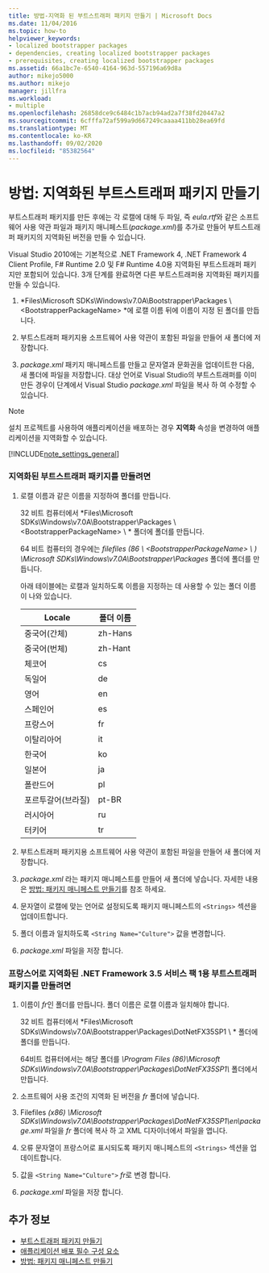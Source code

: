```yaml
---
title: 방법-지역화 된 부트스트래퍼 패키지 만들기 | Microsoft Docs
ms.date: 11/04/2016
ms.topic: how-to
helpviewer_keywords:
- localized bootstrapper packages
- dependencies, creating localized bootstrapper packages
- prerequisites, creating localized bootstrapper packages
ms.assetid: 66a1bc7e-6540-4164-963d-557196a69d8a
author: mikejo5000
ms.author: mikejo
manager: jillfra
ms.workload:
- multiple
ms.openlocfilehash: 26858dce9c6484c1b7acb94ad2a7f38fd20447a2
ms.sourcegitcommit: 6cfffa72af599a9d667249caaaa411bb28ea69fd
ms.translationtype: MT
ms.contentlocale: ko-KR
ms.lasthandoff: 09/02/2020
ms.locfileid: "85382564"
---
```

# <a name="how-to-create-a-localized-bootstrapper-package"></a>방법: 지역화된 부트스트래퍼 패키지 만들기
부트스트래퍼 패키지를 만든 후에는 각 로캘에 대해 두 파일, 즉 *eula.rtf*와 같은 소프트웨어 사용 약관 파일과 패키지 매니페스트(*package.xml*)를 추가로 만들어 부트스트래퍼 패키지의 지역화된 버전을 만들 수 있습니다.

 Visual Studio 2010에는 기본적으로 .NET Framework 4, .NET Framework 4 Client Profile, F# Runtime 2.0 및 F# Runtime 4.0용 지역화된 부트스트래퍼 패키지만 포함되어 있습니다. 3개 단계를 완료하면 다른 부트스트래퍼용 지역화된 패키지를 만들 수 있습니다.

1. *Files\Microsoft SDKs\Windows\v7.0A\Bootstrapper\Packages \\ \<BootstrapperPackageName> *에 로캘 이름 뒤에 이름이 지정 된 폴더를 만듭니다.

2. 부트스트래퍼 패키지용 소프트웨어 사용 약관이 포함된 파일을 만들어 새 폴더에 저장합니다.

3. *package.xml* 패키지 매니페스트를 만들고 문자열과 문화권을 업데이트한 다음, 새 폴더에 파일을 저장합니다. 대상 언어로 Visual Studio의 부트스트래퍼를 이미 만든 경우이 단계에서 Visual Studio *package.xml* 파일을 복사 하 여 수정할 수 있습니다.

> [!NOTE]
> 설치 프로젝트를 사용하여 애플리케이션을 배포하는 경우 **지역화** 속성을 변경하여 애플리케이션을 지역화할 수 있습니다.

 [!INCLUDE[note_settings_general](../data-tools/includes/note_settings_general_md.md)]

### <a name="to-create-a-localized-bootstrapper-package"></a>지역화된 부트스트래퍼 패키지를 만들려면

1. 로캘 이름과 같은 이름을 지정하여 폴더를 만듭니다.

     32 비트 컴퓨터에서 *Files\Microsoft SDKs\Windows\v7.0A\Bootstrapper\Packages \\ \<BootstrapperPackageName> \\ * 폴더에 폴더를 만듭니다.

     64 비트 컴퓨터의 경우에는 *filefiles (86 \\ \<BootstrapperPackageName> \\ ) \Microsoft SDKs\Windows\v7.0A\Bootstrapper\Packages* 폴더에 폴더를 만듭니다.

     아래 테이블에는 로캘과 일치하도록 이름을 지정하는 데 사용할 수 있는 폴더 이름이 나와 있습니다.

    |Locale|폴더 이름|
    |------------|-----------------|
    |중국어(간체)|zh-Hans|
    |중국어(번체)|zh-Hant|
    |체코어|cs|
    |독일어|de|
    |영어|en|
    |스페인어|es|
    |프랑스어|fr|
    |이탈리아어|it|
    |한국어|ko|
    |일본어|ja|
    |폴란드어|pl|
    |포르투갈어(브라질)|pt-BR|
    |러시아어|ru|
    |터키어|tr|

2. 부트스트래퍼 패키지용 소프트웨어 사용 약관이 포함된 파일을 만들어 새 폴더에 저장합니다.

3. *package.xml* 라는 패키지 매니페스트를 만들어 새 폴더에 넣습니다. 자세한 내용은 [방법: 패키지 매니페스트 만들기](../deployment/how-to-create-a-package-manifest.md)를 참조 하세요.

4. 문자열이 로캘에 맞는 언어로 설정되도록 패키지 매니페스트의 `<Strings>` 섹션을 업데이트합니다.

5. 폴더 이름과 일치하도록 `<String Name="Culture">` 값을 변경합니다.

6. *package.xml* 파일을 저장 합니다.

### <a name="to-create-a-bootstrapper-package-for-net-framework-35-service-pack-1-localized-in-french"></a>프랑스어로 지역화된 .NET Framework 3.5 서비스 팩 1용 부트스트래퍼 패키지를 만들려면

1. 이름이 *fr*인 폴더를 만듭니다. 폴더 이름은 로캘 이름과 일치해야 합니다.

     32 비트 컴퓨터에서 *Files\Microsoft SDKs\Windows\v7.0A\Bootstrapper\Packages\DotNetFX35SP1 \\ * 폴더에 폴더를 만듭니다.

     64비트 컴퓨터에서는 해당 폴더를 *\Program Files (86)\Microsoft SDKs\Windows\v7.0A\Bootstrapper\Packages\DotNetFX35SP1\\* 폴더에서 만듭니다.

2. 소프트웨어 사용 조건의 지역화 된 버전을 *fr* 폴더에 넣습니다.

3. Filefiles *(x86) \Microsoft SDKs\Windows\v7.0A\Bootstrapper\Packages\DotNetFX35SP1\en\package.xml* 파일을 *fr* 폴더에 복사 하 고 XML 디자이너에서 파일을 엽니다.

4. 오류 문자열이 프랑스어로 표시되도록 패키지 매니페스트의 `<Strings>` 섹션을 업데이트합니다.

5. 값을 `<String Name="Culture">` *fr*로 변경 합니다.

6. *package.xml* 파일을 저장 합니다.

## <a name="see-also"></a>추가 정보
- [부트스트래퍼 패키지 만들기](../deployment/creating-bootstrapper-packages.md)
- [애플리케이션 배포 필수 구성 요소](../deployment/application-deployment-prerequisites.md)
- [방법: 패키지 매니페스트 만들기](../deployment/how-to-create-a-package-manifest.md)